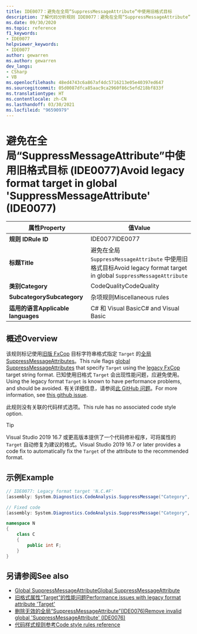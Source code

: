 ```yaml
---
title: IDE0077：避免在全局“SuppressMessageAttribute”中使用旧格式目标
description: 了解代码分析规则 IDE0077：避免在全局“SuppressMessageAttribute”中使用旧格式目标
ms.date: 09/30/2020
ms.topic: reference
f1_keywords:
- IDE0077
helpviewer_keywords:
- IDE0077
author: gewarren
ms.author: gewarren
dev_langs:
- CSharp
- VB
ms.openlocfilehash: 48ed4743c6a867af4dc5716213e05e40397ed647
ms.sourcegitcommit: 05d0087dfca85aac9ca2960f86c5efd218bf833f
ms.translationtype: HT
ms.contentlocale: zh-CN
ms.lasthandoff: 03/30/2021
ms.locfileid: "96590979"
---
```

# <a name="avoid-legacy-format-target-in-global-suppressmessageattribute-ide0077"></a><span data-ttu-id="5f7b6-103">避免在全局“SuppressMessageAttribute”中使用旧格式目标 (IDE0077)</span><span class="sxs-lookup"><span data-stu-id="5f7b6-103">Avoid legacy format target in global 'SuppressMessageAttribute' (IDE0077)</span></span>

|<span data-ttu-id="5f7b6-104">属性</span><span class="sxs-lookup"><span data-stu-id="5f7b6-104">Property</span></span>|<span data-ttu-id="5f7b6-105">值</span><span class="sxs-lookup"><span data-stu-id="5f7b6-105">Value</span></span>|
|-|-|
| <span data-ttu-id="5f7b6-106">**规则 ID**</span><span class="sxs-lookup"><span data-stu-id="5f7b6-106">**Rule ID**</span></span> | <span data-ttu-id="5f7b6-107">IDE0077</span><span class="sxs-lookup"><span data-stu-id="5f7b6-107">IDE0077</span></span> |
| <span data-ttu-id="5f7b6-108">**标题**</span><span class="sxs-lookup"><span data-stu-id="5f7b6-108">**Title**</span></span> | <span data-ttu-id="5f7b6-109">避免在全局 `SuppressMessageAttribute` 中使用旧格式目标</span><span class="sxs-lookup"><span data-stu-id="5f7b6-109">Avoid legacy format target in global `SuppressMessageAttribute`</span></span> |
| <span data-ttu-id="5f7b6-110">**类别**</span><span class="sxs-lookup"><span data-stu-id="5f7b6-110">**Category**</span></span> | <span data-ttu-id="5f7b6-111">CodeQuality</span><span class="sxs-lookup"><span data-stu-id="5f7b6-111">CodeQuality</span></span> |
| <span data-ttu-id="5f7b6-112">**Subcategory**</span><span class="sxs-lookup"><span data-stu-id="5f7b6-112">**Subcategory**</span></span> | <span data-ttu-id="5f7b6-113">杂项规则</span><span class="sxs-lookup"><span data-stu-id="5f7b6-113">Miscellaneous rules</span></span> |
| <span data-ttu-id="5f7b6-114">**适用的语言**</span><span class="sxs-lookup"><span data-stu-id="5f7b6-114">**Applicable languages**</span></span> | <span data-ttu-id="5f7b6-115">C# 和 Visual Basic</span><span class="sxs-lookup"><span data-stu-id="5f7b6-115">C# and Visual Basic</span></span> |

## <a name="overview"></a><span data-ttu-id="5f7b6-116">概述</span><span class="sxs-lookup"><span data-stu-id="5f7b6-116">Overview</span></span>

<span data-ttu-id="5f7b6-117">该规则标记使用[旧版 FxCop](/visualstudio/code-quality/migrate-from-legacy-analysis-to-fxcop-analyzers) 目标字符串格式指定 `Target` 的[全局 SuppressMessageAttributes](/visualstudio/code-quality/in-source-suppression-overview#global-level-suppressions)。</span><span class="sxs-lookup"><span data-stu-id="5f7b6-117">This rule flags [global SuppressMessageAttributes](/visualstudio/code-quality/in-source-suppression-overview#global-level-suppressions) that specify `Target` using the [legacy FxCop](/visualstudio/code-quality/migrate-from-legacy-analysis-to-fxcop-analyzers) target string format.</span></span> <span data-ttu-id="5f7b6-118">已知使用旧格式 `Target` 会出现性能问题，应避免使用。</span><span class="sxs-lookup"><span data-stu-id="5f7b6-118">Using the legacy format `Target` is known to have performance problems, and should be avoided.</span></span> <span data-ttu-id="5f7b6-119">有关详细信息，请参阅[此 GitHub 问题](https://github.com/dotnet/roslyn/issues/44362)。</span><span class="sxs-lookup"><span data-stu-id="5f7b6-119">For more information, see [this github issue](https://github.com/dotnet/roslyn/issues/44362).</span></span>

<span data-ttu-id="5f7b6-120">此规则没有关联的代码样式选项。</span><span class="sxs-lookup"><span data-stu-id="5f7b6-120">This rule has no associated code style option.</span></span>

> [!TIP]
>
> <span data-ttu-id="5f7b6-121">Visual Studio 2019 16.7 或更高版本提供了一个代码修补程序，可将属性的 `Target` 自动修复为建议的格式。</span><span class="sxs-lookup"><span data-stu-id="5f7b6-121">Visual Studio 2019 16.7 or later provides a code fix to automatically fix the `Target` of the attribute to the recommended format.</span></span>

## <a name="example"></a><span data-ttu-id="5f7b6-122">示例</span><span class="sxs-lookup"><span data-stu-id="5f7b6-122">Example</span></span>

```csharp
// IDE0077: Legacy format target 'N.C.#F'
[assembly: System.Diagnostics.CodeAnalysis.SuppressMessage("Category", "Id: Title", Scope = "member", Target = "N.C.#F")]

// Fixed code
[assembly: System.Diagnostics.CodeAnalysis.SuppressMessage("Category", "Id: Title", Scope = "member", Target = "~F:N.C.F")]

namespace N
{
    class C
    {
        public int F;
    }
}
```

## <a name="see-also"></a><span data-ttu-id="5f7b6-123">另请参阅</span><span class="sxs-lookup"><span data-stu-id="5f7b6-123">See also</span></span>

- [<span data-ttu-id="5f7b6-124">Global SuppressMessageAttribute</span><span class="sxs-lookup"><span data-stu-id="5f7b6-124">Global SuppressMessageAttribute</span></span>](/visualstudio/code-quality/in-source-suppression-overview#global-level-suppressions)
- [<span data-ttu-id="5f7b6-125">旧格式属性“Target”的性能问题</span><span class="sxs-lookup"><span data-stu-id="5f7b6-125">Performance issues with legacy format attribute 'Target'</span></span>](https://github.com/dotnet/roslyn/issues/44362)
- [<span data-ttu-id="5f7b6-126">删除无效的全局“SuppressMessageAttribute”(IDE0076)</span><span class="sxs-lookup"><span data-stu-id="5f7b6-126">Remove invalid global 'SuppressMessageAttribute' (IDE0076)</span></span>](ide0076.md)
- [<span data-ttu-id="5f7b6-127">代码样式规则参考</span><span class="sxs-lookup"><span data-stu-id="5f7b6-127">Code style rules reference</span></span>](index.md)
